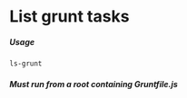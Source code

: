 # List grunt tasks

##### Usage
```bash
ls-grunt 
```

##### Must run from a root containing Gruntfile.js 